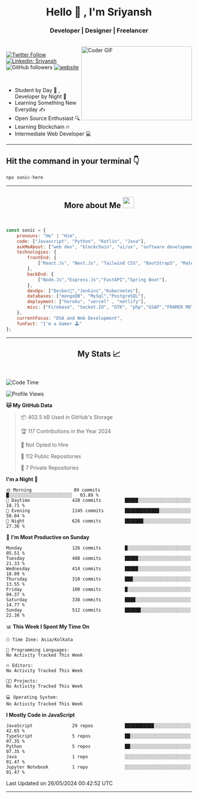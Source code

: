 
<h1 align="center">Hello  👋 , I'm Sriyansh</h1>
<h3 align="center">Developer | Designer | Freelancer </h3>
<br>
<img alt="Coder GIF" align="right" height=200 width=300 src="https://miro.medium.com/max/1360/0*7Q3yvSIv_t0ioJ-Z.gif" />

[![Twitter Follow](https://img.shields.io/twitter/follow/ShivamSriyansh?label=Follow)](https://twitter.com/intent/follow?screen_name=ShivamSriyansh)
[![Linkedin: Sriyansh](https://img.shields.io/badge/-Sriyansh-blue?style=flat-square&logo=Linkedin&logoColor=white&link=https://www.linkedin.com/in/sriyansh-shivam/)](https://www.linkedin.com/in/sriyansh-shivam/)
![GitHub followers](https://img.shields.io/github/followers/SoNiC-HeRE?label=Follow&style=social)
[![website](https://img.shields.io/badge/Website-46a2f1.svg?&style=flat-square&logo=Google-Chrome&logoColor=white&link=https://ss-portfolio.vercel.app/)](https://ss-portfolio.vercel.app/)

<br/>

- Student by Day 🌅 , Developer by Night 🌃
- Learning Something New Everyday ✍️
- Open Source Enthusiast 🔍
- Learning Blockchain 🔥
- Intermediate Web Developer 💻



<hr/>

## Hit the command in your terminal 👇
```bash
npx sonic-here
```

<hr/>
<h2 align="center">More about Me <img src="https://emojis.slackmojis.com/emojis/images/1531849430/4246/blob-sunglasses.gif?1531849430" width="30"/> </h3>
<br>

```javascript
const sonic = {
    pronouns: "He" | "Him",
    code: ["Javascript", "Python", "Kotlin", "Java"],
    askMeAbout: ["web dev", "blockchain", "ui/ux", "software development"],
    technologies: {
        frontEnd: {
            ["React.Js", "Next.Js", "Tailwind CSS", "BootStrap5", "MaterialUI","Vite"]
        },
        backEnd: {
            ["Node.Js","Express.Js","FastAPI","Spring Boot"],
        },
        devOps: ["Docker🐳","Jenkins","Kubernetes"],
        databases: ["mongoDB", "MySql","PostgreSQL"],
        deployment: ["heroku", "vercel" , "netlify"],
        misc: ["Firebase", "Socket.IO", "GTK", "php","GSAP","FRAMER MOTION","FIGMA"]
    },
    currentFocus: "DSA and Web Development",
    funFact: "I'm a Gamer 🕹️"
};
```
<hr/>

<h2 align="center"> My Stats 📈 </h2>
<br />

<!--START_SECTION:waka-->
![Code Time](http://img.shields.io/badge/Code%20Time-147%20hrs%205%20mins-blue)

![Profile Views](http://img.shields.io/badge/Profile%20Views-23-blue)

**🐱 My GitHub Data** 

> 📦 402.5 kB Used in GitHub's Storage 
 > 
> 🏆 117 Contributions in the Year 2024
 > 
> 🚫 Not Opted to Hire
 > 
> 📜 112 Public Repositories 
 > 
> 🔑 7 Private Repositories 
 > 
**I'm a Night 🦉** 

```text
🌞 Morning                89 commits          █░░░░░░░░░░░░░░░░░░░░░░░░   03.89 % 
🌆 Daytime                428 commits         █████░░░░░░░░░░░░░░░░░░░░   18.71 % 
🌃 Evening                1145 commits        █████████████░░░░░░░░░░░░   50.04 % 
🌙 Night                  626 commits         ███████░░░░░░░░░░░░░░░░░░   27.36 % 
```
📅 **I'm Most Productive on Sunday** 

```text
Monday                   126 commits         █░░░░░░░░░░░░░░░░░░░░░░░░   05.51 % 
Tuesday                  488 commits         █████░░░░░░░░░░░░░░░░░░░░   21.33 % 
Wednesday                414 commits         █████░░░░░░░░░░░░░░░░░░░░   18.09 % 
Thursday                 310 commits         ███░░░░░░░░░░░░░░░░░░░░░░   13.55 % 
Friday                   100 commits         █░░░░░░░░░░░░░░░░░░░░░░░░   04.37 % 
Saturday                 338 commits         ████░░░░░░░░░░░░░░░░░░░░░   14.77 % 
Sunday                   512 commits         ██████░░░░░░░░░░░░░░░░░░░   22.38 % 
```


📊 **This Week I Spent My Time On** 

```text
🕑︎ Time Zone: Asia/Kolkata

💬 Programming Languages: 
No Activity Tracked This Week

🔥 Editors: 
No Activity Tracked This Week

🐱‍💻 Projects: 
No Activity Tracked This Week

💻 Operating System: 
No Activity Tracked This Week
```

**I Mostly Code in JavaScript** 

```text
JavaScript               29 repos            ███████████░░░░░░░░░░░░░░   42.65 % 
TypeScript               5 repos             ██░░░░░░░░░░░░░░░░░░░░░░░   07.35 % 
Python                   5 repos             ██░░░░░░░░░░░░░░░░░░░░░░░   07.35 % 
Java                     1 repo              ░░░░░░░░░░░░░░░░░░░░░░░░░   01.47 % 
Jupyter Notebook         1 repo              ░░░░░░░░░░░░░░░░░░░░░░░░░   01.47 % 
```




 Last Updated on 26/05/2024 00:42:52 UTC
<!--END_SECTION:waka-->
<hr />
